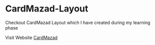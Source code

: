 # CardMazad-Layout

Checkout CardMazad Layout which I have created during my learning phase 

Visit Website <a href="https://pratham-d14.github.io/CardMazad-Layout/">CardMazad</a>
